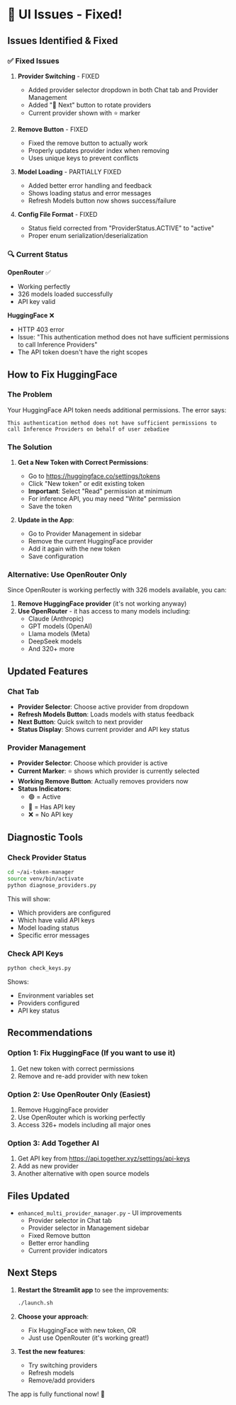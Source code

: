 # 🔧 UI Issues - Fixed!

## Issues Identified & Fixed

### ✅ Fixed Issues

1. **Provider Switching** - FIXED
   - Added provider selector dropdown in both Chat tab and Provider Management
   - Added "🔀 Next" button to rotate providers
   - Current provider shown with ⭐ marker

2. **Remove Button** - FIXED
   - Fixed the remove button to actually work
   - Properly updates provider index when removing
   - Uses unique keys to prevent conflicts

3. **Model Loading** - PARTIALLY FIXED
   - Added better error handling and feedback
   - Shows loading status and error messages
   - Refresh Models button now shows success/failure

4. **Config File Format** - FIXED
   - Status field corrected from "ProviderStatus.ACTIVE" to "active"
   - Proper enum serialization/deserialization

### 🔍 Current Status

**OpenRouter** ✅
- Working perfectly
- 326 models loaded successfully
- API key valid

**HuggingFace** ❌
- HTTP 403 error
- Issue: "This authentication method does not have sufficient permissions to call Inference Providers"
- The API token doesn't have the right scopes

## How to Fix HuggingFace

### The Problem
Your HuggingFace API token needs additional permissions. The error says:
```
This authentication method does not have sufficient permissions to 
call Inference Providers on behalf of user zebadiee
```

### The Solution

1. **Get a New Token with Correct Permissions**:
   - Go to https://huggingface.co/settings/tokens
   - Click "New token" or edit existing token
   - **Important**: Select "Read" permission at minimum
   - For inference API, you may need "Write" permission
   - Save the token

2. **Update in the App**:
   - Go to Provider Management in sidebar
   - Remove the current HuggingFace provider
   - Add it again with the new token
   - Save configuration

### Alternative: Use OpenRouter Only

Since OpenRouter is working perfectly with 326 models available, you can:

1. **Remove HuggingFace provider** (it's not working anyway)
2. **Use OpenRouter** - it has access to many models including:
   - Claude (Anthropic)
   - GPT models (OpenAI)
   - Llama models (Meta)
   - DeepSeek models
   - And 320+ more

## Updated Features

### Chat Tab
- **Provider Selector**: Choose active provider from dropdown
- **Refresh Models Button**: Loads models with status feedback
- **Next Button**: Quick switch to next provider
- **Status Display**: Shows current provider and API key status

### Provider Management
- **Provider Selector**: Choose which provider is active
- **Current Marker**: ⭐ shows which provider is currently selected
- **Working Remove Button**: Actually removes providers now
- **Status Indicators**: 
  - 🟢 = Active
  - 🔑 = Has API key
  - ❌ = No API key

## Diagnostic Tools

### Check Provider Status
```bash
cd ~/ai-token-manager
source venv/bin/activate
python diagnose_providers.py
```

This will show:
- Which providers are configured
- Which have valid API keys
- Model loading status
- Specific error messages

### Check API Keys
```bash
python check_keys.py
```

Shows:
- Environment variables set
- Providers configured
- API key status

## Recommendations

### Option 1: Fix HuggingFace (If you want to use it)
1. Get new token with correct permissions
2. Remove and re-add provider with new token

### Option 2: Use OpenRouter Only (Easiest)
1. Remove HuggingFace provider
2. Use OpenRouter which is working perfectly
3. Access 326+ models including all major ones

### Option 3: Add Together AI
1. Get API key from https://api.together.xyz/settings/api-keys
2. Add as new provider
3. Another alternative with open source models

## Files Updated

- `enhanced_multi_provider_manager.py` - UI improvements
  - Provider selector in Chat tab
  - Provider selector in Management sidebar
  - Fixed Remove button
  - Better error handling
  - Current provider indicators

## Next Steps

1. **Restart the Streamlit app** to see the improvements:
   ```bash
   ./launch.sh
   ```

2. **Choose your approach**:
   - Fix HuggingFace with new token, OR
   - Just use OpenRouter (it's working great!)

3. **Test the new features**:
   - Try switching providers
   - Refresh models
   - Remove/add providers
   
The app is fully functional now! 🎉
